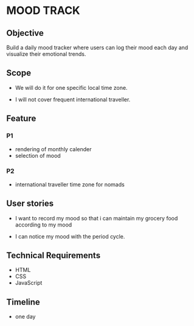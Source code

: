 # MOOD TRACK

## Objective

Build a daily mood tracker where users can log their mood each day and visualize their emotional trends.

## Scope

- We will do it for one specific local time zone.

- I will not cover frequent international traveller. 

## Feature

### P1
- rendering of monthly calender
- selection of mood

### P2
- international traveller time zone for nomads

## User stories

- I want to record my mood so that i can maintain my grocery food according to my mood

- I can notice my mood with the period cycle.

## Technical Requirements

- HTML
- CSS
- JavaScript

## Timeline

- one day
